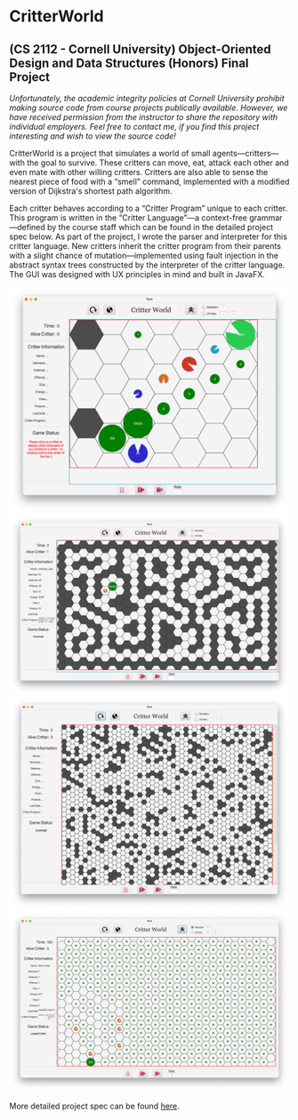 # CritterWorld

## (CS 2112 - Cornell University) Object-Oriented Design and Data Structures (Honors) Final Project

*Unfortunately, the academic integrity policies at Cornell University prohibit making source code from course projects publically available. However, we have received permission from the instructor to share the repository with individual employers. Feel free to contact me, if you find this project interesting and wish to view the source code!*

CritterWorld is a project that simulates a world of small agents—critters—with the goal to survive. These critters can move, eat, attack each other and even mate with other willing critters. Critters are also able to sense the nearest piece of food with a “smell” command, implemented with a modified version of Dijkstra's shortest path algorithm. 

Each critter behaves according to a “Critter Program” unique to each critter. This program is written in the “Critter Language”—a context-free grammar—defined by the course staff which can be found in the detailed project spec below. As part of the project, I wrote the parser and interpreter for this critter language. New critters inherit the critter program from their parents with a slight chance of mutation—implemented using fault injection in the abstract syntax trees constructed by the interpreter of the critter language. The GUI was designed with UX principles in mind and built in JavaFX. 

![alt text](/Imgs/1.png)
![alt text](/Imgs/2.png)
![alt text](/Imgs/3.png)
![alt text](/Imgs/4.png)

More detailed project spec can be found [here](https://www.cs.cornell.edu/courses/cs2112/2020fa/project/project.pdf?1606926715). 
